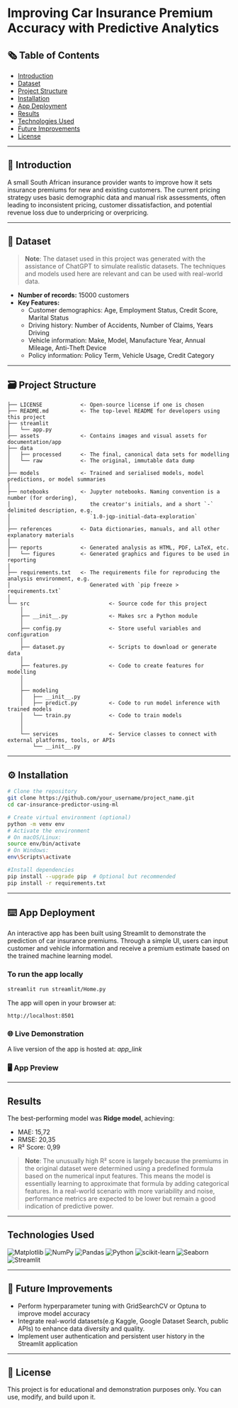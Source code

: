 # Improving Car Insurance Premium Accuracy with Predictive Analytics

## 🗞️ Table of Contents
* [Introduction](#introduction)
* [Dataset](#dataset)
* [Project Structure](#project-structure)
* [Installation](#️installation)
* [App Deployment](#app-deployment)
* [Results](#results)
* [Technologies Used](#technologies-used)
* [Future Improvements](#future-improvements)
* [License](#license)


--------
## 💭 Introduction<a class="anchor" id="introduction"></a>
A small South African insurance provider wants to improve how it sets insurance premiums for new and existing customers. The current pricing strategy uses basic demographic data and manual risk assessments, often leading to inconsistent pricing, customer dissatisfaction, and potential revenue loss due to underpricing or overpricing. 


--------
## 📔 Dataset<a class="anchor" id="dataset"></a>
> **Note**: The dataset used in this project was generated with the assistance of ChatGPT to simulate realistic datasets. The techniques and models used here are relevant and can be used with real-world data. 

- **Number of records:** 15000 customers
- **Key Features:** 
    - Customer demographics: Age, Employment Status, Credit Score, Marital Status
    - Driving history: Number of Accidents, Number of Claims, Years Driving
    - Vehicle information: Make, Model, Manufacture Year, Annual Mileage, Anti-Theft Device
    - Policy information: Policy Term, Vehicle Usage, Credit Category


--------
## 🗃️ Project Structure <a class="anchor" id="project-structure"></a>

```
├── LICENSE            <- Open-source license if one is chosen
├── README.md          <- The top-level README for developers using this project
├── streamlit
│   └── app.py
├── assets             <- Contains images and visual assets for documentation/app
├── data
│   ├── processed      <- The final, canonical data sets for modelling
│   └── raw            <- The original, immutable data dump
│
├── models             <- Trained and serialised models, model predictions, or model summaries
│
├── notebooks          <- Jupyter notebooks. Naming convention is a number (for ordering),
│                         the creator's initials, and a short `-` delimited description, e.g.
│                         `1.0-jqp-initial-data-exploration`
│
├── references         <- Data dictionaries, manuals, and all other explanatory materials
│
├── reports            <- Generated analysis as HTML, PDF, LaTeX, etc.
│   └── figures        <- Generated graphics and figures to be used in reporting
│
├── requirements.txt   <- The requirements file for reproducing the analysis environment, e.g.
│                         Generated with `pip freeze > requirements.txt`
│
└── src                         <- Source code for this project
    │
    ├── __init__.py             <- Makes src a Python module
    │
    ├── config.py               <- Store useful variables and configuration
    │
    ├── dataset.py              <- Scripts to download or generate data
    │
    ├── features.py             <- Code to create features for modelling
    │
    │    
    ├── modeling                
    │   ├── __init__.py 
    │   ├── predict.py          <- Code to run model inference with trained models          
    │   └── train.py            <- Code to train models
    │
    │
    └── services                <- Service classes to connect with external platforms, tools, or APIs
        └── __init__.py 
```

--------
## ⚙️ Installation <a class="anchor" id="installation"></a>

```bash
# Clone the repository
git clone https://github.com/your_username/project_name.git 
cd car-insurance-predictor-using-ml

# Create virtual environment (optional)
python -m venv env
# Activate the environment
# On macOS/Linux:
source env/bin/activate
# On Windows:
env\Scripts\activate

#Install dependencies
pip install --upgrade pip  # Optional but recommended
pip install -r requirements.txt
```


--------
## ⌨️ App Deployment <a class="anchor" id="app-deployment"></a>

An interactive app has been built using Streamlit to demonstrate the prediction of car insurance premiums. Through a simple UI, users can input customer and vehicle information and receive a premium estimate based on the trained machine learning model. 

### To run the app locally

```bash
streamlit run streamlit/Home.py
```

The app will open in your browser at: 

```plaintext
http://localhost:8501
```

### 🌐 Live Demonstration

A live version of the app is hosted at: *app_link*

### 🖥️ App Preview


--------
## Results <a class="anchor" id="results"></a>
The best-performing model was **Ridge model**, achieving:
- MAE: 15,72
- RMSE: 20,35
- R² Score: 0,99

> **Note**: The unusually high R² score is largely because the premiums in the original dataset were determined using a predefined formula based on the numerical input features. This means the model is essentially learning to approximate that formula by adding categorical features. In a real-world scenario with more variability and noise, performance metrics are expected to be lower but remain a good indication of predictive power. 


--------
## Technologies Used <a class="anchor" id="technologies-used"></a>
![Matplotlib](https://img.shields.io/badge/Matplotlib-%23ffffff.svg?style=for-the-badge&logo=Matplotlib&logoColor=black) ![NumPy](https://img.shields.io/badge/numpy-%23013243.svg?style=for-the-badge&logo=numpy&logoColor=white) ![Pandas](https://img.shields.io/badge/pandas-%23150458.svg?style=for-the-badge&logo=pandas&logoColor=white) ![Python](https://img.shields.io/badge/python-3670A0?style=for-the-badge&logo=python&logoColor=ffdd54) ![scikit-learn](https://img.shields.io/badge/scikit--learn-%23F7931E.svg?style=for-the-badge&logo=scikit-learn&logoColor=white) ![Seaborn](https://img.shields.io/badge/Seaborn-4c72b0?style=for-the-badge&logo=python&logoColor=white) ![Streamlit](https://img.shields.io/badge/Streamlit-FF4B4B?style=for-the-badge&logo=Streamlit&logoColor=white) 


--------
## 🧪 Future Improvements <a class="anchor" id="future-improvements"></a>
- Perform hyperparameter tuning with GridSearchCV or Optuna to improve model accuracy
- Integrate real-world datasets(e.g Kaggle, Google Dataset Search, public APIs) to enhance data diversity and quality. 
- Implement user authentication and persistent user history in the Streamlit application


--------
## 📜 License <a class="anchor" id="license"></a>
This project is for educational and demonstration purposes only. You can use, modify, and build upon it.


